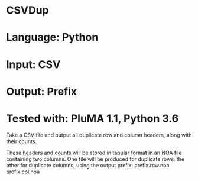 # CSVDup
# Language: Python
# Input: CSV
# Output: Prefix
# Tested with: PluMA 1.1, Python 3.6

Take a CSV file and output all duplicate row and column headers, along with their counts.

These headers and counts will be stored in tabular format in an NOA file containing two columns.
One file will be produced for duplicate rows, the other for duplicate columns, using the output prefix:
prefix.row.noa
prefix.col.noa

